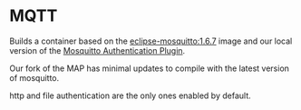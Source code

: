# MQTT

Builds a container based on the [eclipse-mosquitto:1.6.7](https://hub.docker.com/_/eclipse-mosquitto) image
and our local version of the [Mosquitto Authentication Plugin](https://github.com/EMSTrack/mosquitto-auth-plug).

Our fork of the MAP has minimal updates to compile with the latest version of mosquitto.

http and file authentication are the only ones enabled by default.
